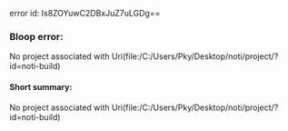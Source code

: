 error id: Is8ZOYuwC2DBxJuZ7uLGDg==
### Bloop error:

No project associated with Uri(file:/C:/Users/Pky/Desktop/noti/project/?id=noti-build)
#### Short summary: 

No project associated with Uri(file:/C:/Users/Pky/Desktop/noti/project/?id=noti-build)